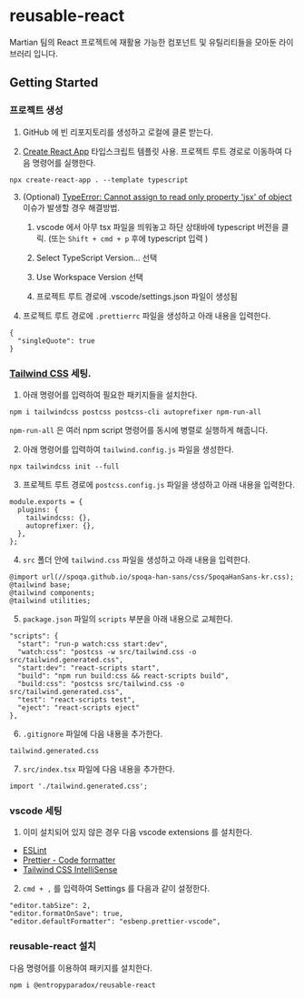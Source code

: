 # reusable-react

Martian 팀의 React 프로젝트에 재활용 가능한 컴포넌트 및 유틸리티들을 모아둔 라이브러리 입니다.

## Getting Started

### 프로젝트 생성

1. GitHub 에 빈 리포지토리를 생성하고 로컬에 클론 받는다.

2. [Create React App](https://create-react-app.dev/) 타입스크립트 템플릿 사용. 프로젝트 루트 경로로 이동하여 다음 명령어를 실행한다.

```
npx create-react-app . --template typescript
```

3. (Optional) [TypeError: Cannot assign to read only property 'jsx' of object](https://github.com/facebook/create-react-app/issues/10110#issuecomment-736849902) 이슈가 발생할 경우 해결방법.

   1. vscode 에서 아무 tsx 파일을 띄워놓고 하단 상태바에 typescript 버전을 클릭. (또는 `Shift + cmd + p` 후에 typescript 입력 )

   2. Select TypeScript Version... 선택

   3. Use Workspace Version 선택

   4. 프로젝트 루트 경로에 .vscode/settings.json 파일이 생성됨

4. 프로젝트 루트 경로에 `.prettierrc` 파일을 생성하고 아래 내용을 입력한다.

```
{
  "singleQuote": true
}
```

### [Tailwind CSS](https://tailwindcss.com/) 세팅.

1. 아래 명령어를 입력하여 필요한 패키지들을 설치한다.

```
npm i tailwindcss postcss postcss-cli autoprefixer npm-run-all
```

`npm-run-all` 은 여러 npm script 명령어를 동시에 병렬로 실행하게 해줍니다.

2. 아래 명령어를 입력하여 `tailwind.config.js` 파일을 생성한다.

```
npx tailwindcss init --full
```

3. 프로젝트 루트 경로에 `postcss.config.js` 파일을 생성하고 아래 내용을 입력한다.

```
module.exports = {
  plugins: {
    tailwindcss: {},
    autoprefixer: {},
  },
};
```

4. `src` 폴더 안에 `tailwind.css` 파일을 생성하고 아래 내용을 입력한다.

```
@import url(//spoqa.github.io/spoqa-han-sans/css/SpoqaHanSans-kr.css);
@tailwind base;
@tailwind components;
@tailwind utilities;
```

5. `package.json` 파일의 `scripts` 부분을 아래 내용으로 교체한다.

```
"scripts": {
  "start": "run-p watch:css start:dev",
  "watch:css": "postcss -w src/tailwind.css -o src/tailwind.generated.css",
  "start:dev": "react-scripts start",
  "build": "npm run build:css && react-scripts build",
  "build:css": "postcss src/tailwind.css -o src/tailwind.generated.css",
  "test": "react-scripts test",
  "eject": "react-scripts eject"
},
```

6. `.gitignore` 파일에 다음 내용을 추가한다.

```
tailwind.generated.css
```

7. `src/index.tsx` 파일에 다음 내용을 추가한다.

```
import './tailwind.generated.css';
```

### vscode 세팅

1. 이미 설치되어 있지 않은 경우 다음 vscode extensions 를 설치한다.

- [ESLint](https://marketplace.visualstudio.com/items?itemName=dbaeumer.vscode-eslint)
- [Prettier - Code formatter](https://marketplace.visualstudio.com/items?itemName=esbenp.prettier-vscode)
- [Tailwind CSS IntelliSense](https://marketplace.visualstudio.com/items?itemName=bradlc.vscode-tailwindcss)

2. `cmd + ,` 를 입력하여 Settings 를 다음과 같이 설정한다.

```
"editor.tabSize": 2,
"editor.formatOnSave": true,
"editor.defaultFormatter": "esbenp.prettier-vscode",
```

### reusable-react 설치

다음 명령어를 이용하여 패키지를 설치한다.

```
npm i @entropyparadox/reusable-react
```
